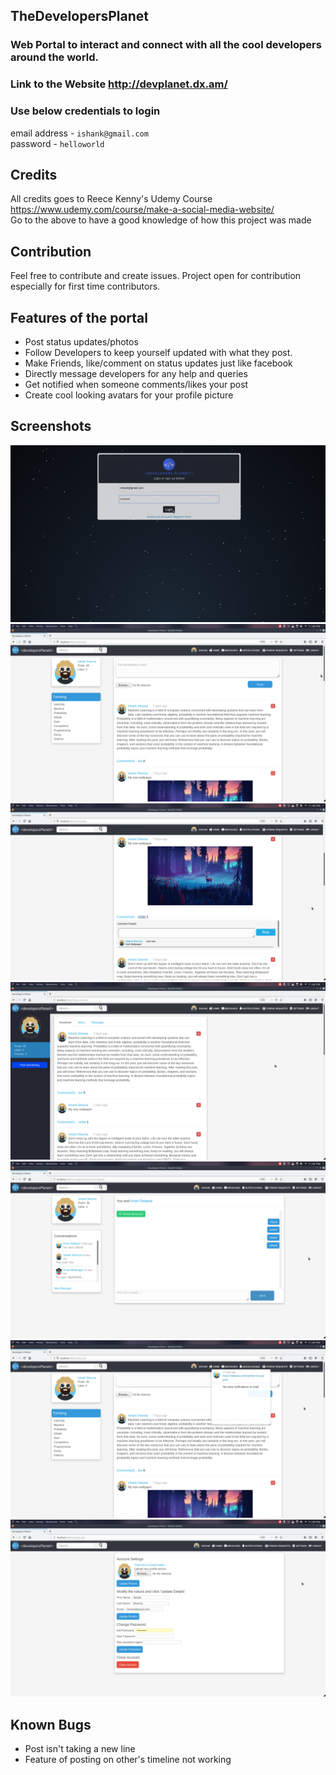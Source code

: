## TheDevelopersPlanet
### Web Portal to interact and connect with all the cool developers around the world.
### Link to the Website http://devplanet.dx.am/
### Use below credentials to login
email address - `ishank@gmail.com`  
password - `helloworld`

## Credits
All credits goes to Reece Kenny's Udemy Course
https://www.udemy.com/course/make-a-social-media-website/
<br>Go to the above to have a good knowledge of how this project was made

## Contribution
Feel free to contribute and create issues.
Project open for contribution especially for first time contributors.

## Features of the portal
+ Post status updates/photos
+ Follow Developers to keep yourself updated with what they post.
+ Make Friends, like/comment on status updates just like facebook
+ Directly message developers for any help and queries
+ Get notified when someone comments/likes your post
+ Create cool looking avatars for your profile picture

## Screenshots
![Login Page](docs/1.png)
![Home Page](docs/2.png)
![Profile Page](docs/3.png)
![Settings Page](docs/4.png)
![Settings Page](docs/5.png)
![Settings Page](docs/6.png)
![Settings Page](docs/7.png)

## Known Bugs
+ Post isn't taking a new line
+ Feature of posting on other's timeline not working
